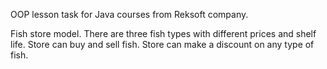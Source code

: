OOP lesson task for Java courses from Reksoft company.

Fish store model. There are three fish types with different prices and shelf life. Store can buy and sell fish. Store can make a discount on any type of fish.